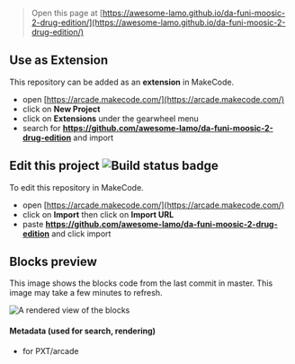  


> Open this page at [https://awesome-lamo.github.io/da-funi-moosic-2-drug-edition/](https://awesome-lamo.github.io/da-funi-moosic-2-drug-edition/)

## Use as Extension

This repository can be added as an **extension** in MakeCode.

* open [https://arcade.makecode.com/](https://arcade.makecode.com/)
* click on **New Project**
* click on **Extensions** under the gearwheel menu
* search for **https://github.com/awesome-lamo/da-funi-moosic-2-drug-edition** and import

## Edit this project ![Build status badge](https://github.com/awesome-lamo/da-funi-moosic-2-drug-edition/workflows/MakeCode/badge.svg)

To edit this repository in MakeCode.

* open [https://arcade.makecode.com/](https://arcade.makecode.com/)
* click on **Import** then click on **Import URL**
* paste **https://github.com/awesome-lamo/da-funi-moosic-2-drug-edition** and click import

## Blocks preview

This image shows the blocks code from the last commit in master.
This image may take a few minutes to refresh.

![A rendered view of the blocks](https://github.com/awesome-lamo/da-funi-moosic-2-drug-edition/raw/master/.github/makecode/blocks.png)

#### Metadata (used for search, rendering)

* for PXT/arcade
<script src="https://makecode.com/gh-pages-embed.js"></script><script>makeCodeRender("{{ site.makecode.home_url }}", "{{ site.github.owner_name }}/{{ site.github.repository_name }}");</script>
